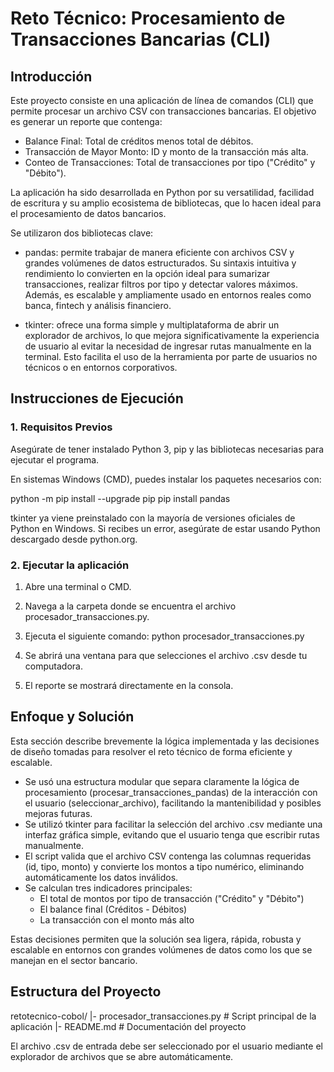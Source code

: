 # Reto Técnico: Procesamiento de Transacciones Bancarias (CLI)

## Introducción

Este proyecto consiste en una aplicación de línea de comandos (CLI) que permite procesar un archivo CSV con transacciones bancarias. El objetivo es generar un reporte que contenga:

- Balance Final: Total de créditos menos total de débitos.
- Transacción de Mayor Monto: ID y monto de la transacción más alta.
- Conteo de Transacciones: Total de transacciones por tipo ("Crédito" y "Débito").

La aplicación ha sido desarrollada en Python por su versatilidad, facilidad de escritura y su amplio ecosistema de bibliotecas, que lo hacen ideal para el procesamiento de datos bancarios.

Se utilizaron dos bibliotecas clave:

- pandas: permite trabajar de manera eficiente con archivos CSV y grandes volúmenes de datos estructurados. Su sintaxis intuitiva y rendimiento lo convierten en la opción ideal para sumarizar transacciones, realizar filtros por tipo y detectar valores máximos. Además, es escalable y ampliamente usado en entornos reales como banca, fintech y análisis financiero.

- tkinter: ofrece una forma simple y multiplataforma de abrir un explorador de archivos, lo que mejora significativamente la experiencia de usuario al evitar la necesidad de ingresar rutas manualmente en la terminal. Esto facilita el uso de la herramienta por parte de usuarios no técnicos o en entornos corporativos.


## Instrucciones de Ejecución

### 1. Requisitos Previos

Asegúrate de tener instalado Python 3, pip y las bibliotecas necesarias para ejecutar el programa.

En sistemas Windows (CMD), puedes instalar los paquetes necesarios con:

python -m pip install --upgrade pip
pip install pandas

tkinter ya viene preinstalado con la mayoría de versiones oficiales de Python en Windows. Si recibes un error, asegúrate de estar usando Python descargado desde python.org.

### 2. Ejecutar la aplicación

1. Abre una terminal o CMD.
2. Navega a la carpeta donde se encuentra el archivo procesador_transacciones.py.
3. Ejecuta el siguiente comando:   python procesador_transacciones.py

4. Se abrirá una ventana para que selecciones el archivo .csv desde tu computadora.
5. El reporte se mostrará directamente en la consola.


## Enfoque y Solución

Esta sección describe brevemente la lógica implementada y las decisiones de diseño tomadas para resolver el reto técnico de forma eficiente y escalable.

- Se usó una estructura modular que separa claramente la lógica de procesamiento (procesar_transacciones_pandas) de la interacción con el usuario (seleccionar_archivo), facilitando la mantenibilidad y posibles mejoras futuras.
- Se utilizó tkinter para facilitar la selección del archivo .csv mediante una interfaz gráfica simple, evitando que el usuario tenga que escribir rutas manualmente.
- El script valida que el archivo CSV contenga las columnas requeridas (id, tipo, monto) y convierte los montos a tipo numérico, eliminando automáticamente los datos inválidos.
- Se calculan tres indicadores principales:
  - El total de montos por tipo de transacción ("Crédito" y "Débito")
  - El balance final (Créditos - Débitos)
  - La transacción con el monto más alto

Estas decisiones permiten que la solución sea ligera, rápida, robusta y escalable en entornos con grandes volúmenes de datos como los que se manejan en el sector bancario.

## Estructura del Proyecto

retotecnico-cobol/
|- procesador_transacciones.py   # Script principal de la aplicación
|- README.md                     # Documentación del proyecto

El archivo .csv de entrada debe ser seleccionado por el usuario mediante el explorador de archivos que se abre automáticamente.
